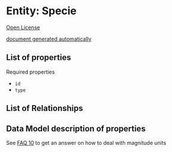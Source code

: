 Entity: Specie
=======================

[Open License](https://github.com/smart-data-models//dataModel.Aquaculture/blob/master/Specie/LICENSE.md)

[document generated automatically](https://docs.google.com/presentation/d/e/2PACX-1vTs-Ng5dIAwkg91oTTUdt8ua7woBXhPnwavZ0FxgR8BsAI_Ek3C5q97Nd94HS8KhP-r_quD4H0fgyt3/pub?start=false&loop=false&delayms=3000#slide=id.gb715ace035_0_60)


## List of properties


Required properties
- `id`
- `type`


## List of Relationships



## Data Model description of properties



See [FAQ 10](https://smartdatamodels.org/index.php/faqs/) to get an answer on how to deal with magnitude units
